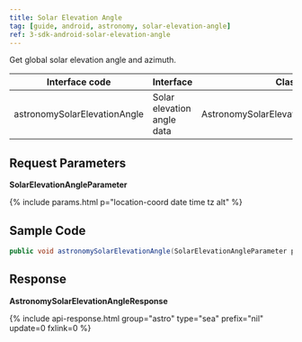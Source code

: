 ```yaml
---
title: Solar Elevation Angle
tag: [guide, android, astronomy, solar-elevation-angle]
ref: 3-sdk-android-solar-elevation-angle
---
```


Get global solar elevation angle and azimuth.

| Interface code| Interface  | Class |
| ------ | ---------- | ----------- |
| astronomySolarElevationAngle| Solar elevation angle data  | AstronomySolarElevationAngleResponse |

## Request Parameters

**SolarElevationAngleParameter**

{% include params.html p="location-coord date time tz alt" %}

## Sample Code

```java
public void astronomySolarElevationAngle(SolarElevationAngleParameter parameter, Callback<AstronomySolarElevationAngleResponse> callback);                             
```

## Response

**AstronomySolarElevationAngleResponse**

{% include api-response.html group="astro" type="sea" prefix="nil" update=0 fxlink=0  %}

<!-- | Property | Description | Example |
| -------------------- | -------------------------- | ------------------------- |
| getCode | See [Status Code](/en/docs/resource/status-code/) | 200 |
| getUpdateTime | [Last updated time](/en/docs/resource/glossary/#update-time) | 2017-10-25T04:34+08:00 |
| getFxLink | Responsive web page of this location, easy to embed in your website or APP | https://www.qweather.com/weather/beijing-101010100.html |
| getSolarElevationAngle       | Solar elevation angle                   | 70.73  |
| getSolarAzimuthAngle       |  Solar azimuth angle   | 205.95      |
| getSolarHour | Solar time，HHmm format                | 1217 |
| getHourAngle | Hour Angle                   | -4.41 |
| getRefer | Reference data, includes data source, statements and license | Refer |


**Refer**

| Property | Description  |  Type |  Example  |
| ---------- | ----------- | ------------------ | ------------ |
| getSources | Data source and other statements  | List&lt;String&gt; | QWeather   |
| getLicense | Data license     | List&lt;String&gt; | QWeather Developers License | -->
